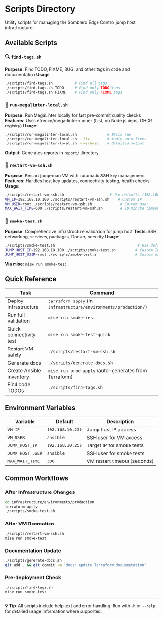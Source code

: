# Scripts Directory

Utility scripts for managing the Sombrero Edge Control jump host infrastructure.

## Available Scripts

### 🔍 `find-tags.sh`

**Purpose**: Find TODO, FIXME, BUG, and other tags in code and documentation
**Usage**:

```bash
./scripts/find-tags.sh          # Find all tags
./scripts/find-tags.sh TODO     # Find only TODO tags
./scripts/find-tags.sh FIXME    # Find only FIXME tags
```

### 🚀 `run-megalinter-local.sh`

**Purpose**: Run MegaLinter locally for fast pre-commit quality checks
**Features**: Uses efrecon/mega-linter-runner (fast, no Node.js deps, GHCR registry)
**Usage**:

```bash
./scripts/run-megalinter-local.sh              # Basic run
./scripts/run-megalinter-local.sh --fix        # Apply auto-fixes
./scripts/run-megalinter-local.sh --verbose    # Detailed output
```

**Output**: Generates reports in `report/` directory

### 🔄 `restart-vm-ssh.sh`

**Purpose**: Restart jump-man VM with automatic SSH key management
**Features**: Handles host key updates, connectivity testing, health checks
**Usage**:

```bash
./scripts/restart-vm-ssh.sh                     # Use defaults (192.168.10.250, ansible)
VM_IP=192.168.10.100 ./scripts/restart-vm-ssh.sh    # Custom IP
VM_USER=root ./scripts/restart-vm-ssh.sh             # Custom user
MAX_WAIT_TIME=600 ./scripts/restart-vm-ssh.sh        # 10-minute timeout
```

### 🧪 `smoke-test.sh`

**Purpose**: Comprehensive infrastructure validation for jump host
**Tests**: SSH, networking, services, packages, Docker, security
**Usage**:

```bash
./scripts/smoke-test.sh                                      # Use defaults
JUMP_HOST_IP=192.168.10.100 ./scripts/smoke-test.sh         # Custom IP
JUMP_HOST_USER=root ./scripts/smoke-test.sh                 # Custom user
```

**Via mise**: `mise run smoke-test`

## Quick Reference

| Task                     | Command                                                          |
| ------------------------ | ---------------------------------------------------------------- |
| Deploy infrastructure    | `terraform apply` (in `infrastructure/environments/production/`) |
| Run full validation      | `mise run smoke-test`                                            |
| Quick connectivity test  | `mise run smoke-test-quick`                                      |
| Restart VM safely        | `./scripts/restart-vm-ssh.sh`                                    |
| Generate docs            | `./scripts/generate-docs.sh`                                     |
| Create Ansible inventory | `mise run prod-apply` (auto-generates from Terraform)            |
| Find code TODOs          | `./scripts/find-tags.sh`                                         |

## Environment Variables

| Variable         | Default          | Description                  |
| ---------------- | ---------------- | ---------------------------- |
| `VM_IP`          | `192.168.10.250` | Jump host IP address         |
| `VM_USER`        | `ansible`        | SSH user for VM access       |
| `JUMP_HOST_IP`   | `192.168.10.250` | Target IP for smoke tests    |
| `JUMP_HOST_USER` | `ansible`        | SSH user for smoke tests     |
| `MAX_WAIT_TIME`  | `300`            | VM restart timeout (seconds) |

## Common Workflows

### After Infrastructure Changes

```bash
cd infrastructure/environments/production
terraform apply
./scripts/smoke-test.sh
```

### After VM Recreation

```bash
./scripts/restart-vm-ssh.sh
mise run smoke-test
```

### Documentation Update

```bash
./scripts/generate-docs.sh
git add . && git commit -m "docs: update Terraform documentation"
```

### Pre-deployment Check

```bash
./scripts/find-tags.sh
mise run smoke-test
```

---

**💡 Tip**: All scripts include help text and error handling. Run with `-h` or `--help` for detailed usage information where supported.

